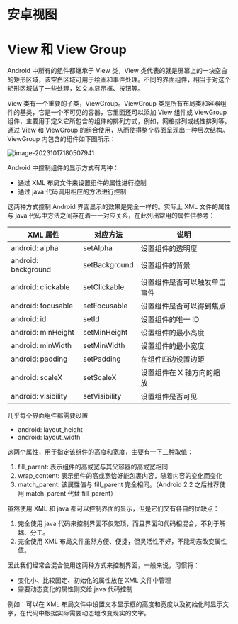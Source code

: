# 安卓视图

# View 和 View Group

Android 中所有的组件都继承于 View 类，View
类代表的就是屏幕上的一块空白的矩形区域，该空白区域可用于绘画和事件处理。不同的界面组件，相当于对这个矩形区域做了一些处理，如文本显示框、按钮等。

View 类有一个重要的子类，ViewGroup。ViewGroup 类是所有布局类和容器组件的基类，它是一个不可见的容器，它里面还可以添加
View 组件或 ViewGroup 组件，主要用于定义它所包含的组件的排列方式，例如，网格排列或线性排列等。通过 View
和 ViewGroup 的组合使用，从而使得整个界面呈现出一种层次结构。ViewGroup 内包含的组件如下图所示：

![image-20231017180507941](https://yong-gan-niu-niu-1311841992.cos.ap-beijing.myqcloud.com/images/image-20231017180507941.png)

Android 中控制组件的显示方式有两种：

- 通过 XML 布局文件来设置组件的属性进行控制
- 通过 java 代码调用相应的方法进行控制

这两种方式控制 Android 界面显示的效果是完全一样的。实际上 XML 文件的属性与 java
代码中方法之间存在着一一对应关系，在此列出常用的属性供参考：

|XML 属性|对应方法 |说明|
|-|-|-|
|android: alpha|setAlpha|设置组件的透明度|
|android: background|setBackground|设置组件的背景|
|android: clickable|setClickable|设置组件是否可以触发单击事件|
|android: focusable|setFocusable|设置组件是否可以得到焦点|
|android: id|setId|设置组件的唯一 ID|
|android: minHeight|setMinHeight|设置组件的最小高度|
|android: minWidth|setMinWidth|设置组件的最小宽度|
|android: padding|setPadding|在组件四边设置边距|
|android: scaleX|setScaleX|设置组件在 X 轴方向的缩放|
|android: visibility|setVisibility|设置组件是否可见|

几乎每个界面组件都需要设置

- android: layout_height
- android: layout_width

这两个属性，用于指定该组件的高度和宽度，主要有一下三种取值：

1. fill_parent: 表示组件的高或宽与其父容器的高或宽相同
2. wrap_content: 表示组件的高或宽恰好能包裹内容，随着内容的变化而变化
3. match_parent: 该属性值与 fill_parent 完全相同。（Android 2.2 之后推荐使用 match_parent 代替
   fill_parent）

虽然使用 XML 和 java 都可以控制界面的显示，但是它们又有各自的优缺点：

1. 完全使用 java 代码来控制界面不仅繁琐，而且界面和代码相混合，不利于解耦、分工。
2. 完全使用 XML 布局文件虽然方便、便捷，但灵活性不好，不能动态改变属性值。

因此我们经常会混合使用这两种方式来控制界面，一般来说，习惯将：

- 变化小、比较固定、初始化的属性放在 XML 文件中管理
- 需要动态变化的属性则交给 java 代码控制

例如：可以在 XML 布局文件中设置文本显示框的高度和宽度以及初始化时显示文字，在代码中根据实际需要动态地改变现实的文字。

